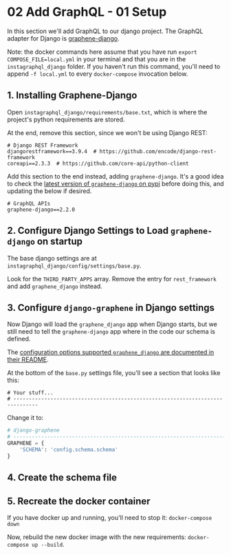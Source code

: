# 02 Add GraphQL - 01 Setup

In this section we'll add GraphQL to our django project.
The GraphQL adapter for Django is [graphene-django](https://github.com/graphql-python/graphene-django).


Note: the docker commands here assume that you have run `export COMPOSE_FILE=local.yml` 
in your terminal and that you are in the `instagraphql_django` folder. If you haven't 
run this command, you'll need to append `-f local.yml` to every `docker-compose` invocation below.

## 1. Installing Graphene-Django
Open `instagraphql_django/requirements/base.txt`, which is where the project's python requirements are stored.

At the end, remove this section, since we won't be using Django REST: 
```
# Django REST Framework
djangorestframework==3.9.4  # https://github.com/encode/django-rest-framework
coreapi==2.3.3  # https://github.com/core-api/python-client
```

Add this section to the end instead, adding `graphene-django`. It's a good idea to check
the [latest version of `graphene-django` on pypi](https://pypi.org/project/graphene-django/) 
before doing this, and updating the below if desired.

```
# GraphQL APIs
graphene-django==2.2.0
```

## 2. Configure Django Settings to Load `graphene-django` on startup
The base django settings are at `instagraphql_django/config/settings/base.py`. 

Look for the `THIRD_PARTY_APPS` array. Remove the entry for `rest_framework` and 
add `graphene_django` instead.

## 3. Configure `django-graphene` in Django settings
Now Django will load the `graphene_django` app when Django starts, but we still need 
to tell the `graphene-django` app where in the code our schema is defined. 

The [configuration options supported `graphene_django` are documented in their README](https://github.com/graphql-python/graphene-django#settings).

At the bottom of the `base.py` settings file, you'll see a section that looks like this: 
```
# Your stuff...
# ------------------------------------------------------------------------------
```

Change it to: 

```python
# django-graphene
# ------------------------------------------------------------------------------
GRAPHENE = {
    'SCHEMA': 'config.schema.schema'
}
```

## 4. Create the schema file

## 5. Recreate the docker container

If you have docker up and running, you'll need to stop it: `docker-compose down`

Now, rebuild the new docker image with the new requirements: `docker-compose up --build`.


